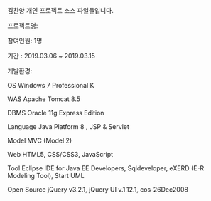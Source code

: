 김찬양 개인 프로젝트 소스 파일들입니다.

프로젝트명:

참여인원: 1명

기간	: 2019.03.06 ~ 2019.03.15

개발환경:

OS	 Windows 7 Professional K

WAS	 Apache Tomcat 8.5

DBMS	 Oracle 11g Express Edition

Language Java Platform 8 , JSP & Servlet

Model	 MVC (Model 2)

Web	 HTML5, CSS/CSS3, JavaScript

Tool	 Eclipse IDE for Java EE Developers, Sqldeveloper, eXERD (E-R Modeling Tool), Start UML

Open Source	jQuery v3.2.1, jQuery UI v.1.12.1, cos-26Dec2008
